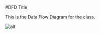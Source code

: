 #DFD Title

This is the Data Flow Diagram for the class. 

![alt](https://cloud.githubusercontent.com/assets/21317448/18728239/15bf1618-8012-11e6-9673-971fde6b3b2d.png)

